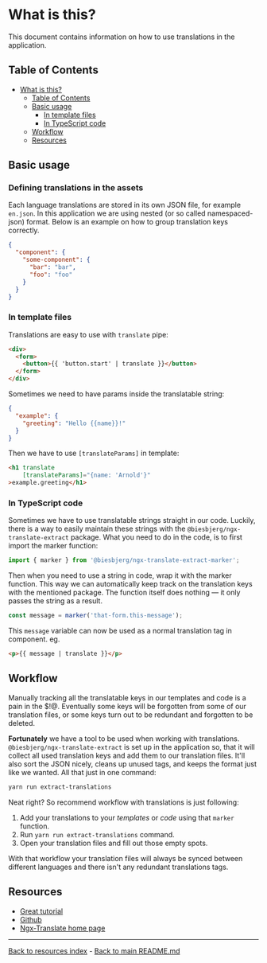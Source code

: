 # What is this?

This document contains information on how to use translations in the application.

## Table of Contents

* [What is this?](#what-is-this)
  * [Table of Contents](#table-of-contents)
  * [Basic usage](#basic-usage)
    * [In template files](#in-template-files)
    * [In TypeScript code](#in-typescript-code)
  * [Workflow](#workflow)
  * [Resources](#resources)

## Basic usage

### Defining translations in the assets

Each language translations are stored in its own JSON file, for example
`en.json`. In this application we are using nested (or so called
namespaced-json) format. Below is an example on how to group translation keys
correctly.

```json
{
  "component": {
    "some-component": {
      "bar": "bar",
      "foo": "foo"
    }
  }
}
```

### In template files

Translations are easy to use with `translate` pipe:

```html
<div>
  <form>
    <button>{{ 'button.start' | translate }}</button>
  </form>
</div>
```

Sometimes we need to have params inside the translatable string:

```json
{
  "example": {
    "greeting": "Hello {{name}}!"
  }
}
```

Then we have to use `[translateParams]` in template:

```html
<h1 translate
    [translateParams]="{name: 'Arnold'}"
>example.greeting</h1>
```

### In TypeScript code

Sometimes we have to use translatable strings straight in our code. Luckily,
there is a way to easily maintain these strings with the
`@biesbjerg/ngx-translate-extract` package. What you need to do in the code, is
to first import the marker function:

```typescript
import { marker } from '@biesbjerg/ngx-translate-extract-marker';
```

Then when you need to use a string in code, wrap it with the marker function.
This way we can automatically keep track on the translation keys with the
mentioned package. The function itself does nothing — it only passes the string
as a result.

```typescript
const message = marker('that-form.this-message');
```

This `message` variable can now be used as a normal translation tag in
component. eg.

```html
<p>{{ message | translate }}</p>
```

## Workflow

Manually tracking all the translatable keys in our templates and code is a pain
in the $!@. Eventually some keys will be forgotten from some of our translation
files, or some keys turn out to be redundant and forgotten to be deleted.

**Fortunately** we have a tool to be used when working with translations.
`@biesbjerg/ngx-translate-extract` is set up in the application so, that it
will collect all used translation keys and add them to our translation files.
It'll also sort the JSON nicely, cleans up unused tags, and keeps the format
just like we wanted. All that just in one command:

```bash
yarn run extract-translations
```

Neat right? So recommend workflow with translations is just following:

1. Add your translations to your _templates_ or _code_ using that `marker`
   function.
1. Run `yarn run extract-translations` command.
1. Open your translation files and fill out those empty spots.

With that workflow your translation files will always be synced between
different languages and there isn't any redundant translations tags.

## Resources

* [Great tutorial](https://www.codeandweb.com/babeledit/tutorials/how-to-translate-your-angular7-app-with-ngx-translate)
* [Github](https://github.com/ngx-translate/core)
* [Ngx-Translate home page](http://www.ngx-translate.com/)

---

[Back to resources index](README.md) - [Back to main README.md](../README.md)
